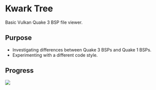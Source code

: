 # Kwark Tree

Basic Vulkan Quake 3 BSP file viewer.

## Purpose

* Investigating differences between Quake 3 BSPs and Quake 1 BSPs.
* Experimenting with a different code style.

## Progress

![](screenshot.png)
